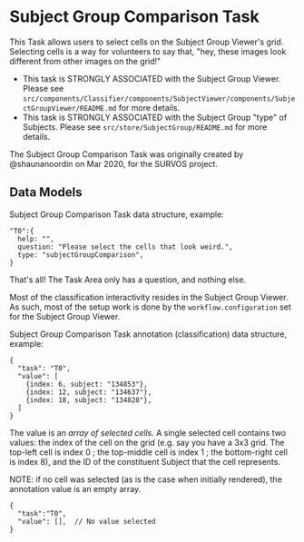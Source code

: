 # Subject Group Comparison Task

This Task allows users to select cells on the Subject Group Viewer's grid.
Selecting cells is a way for volunteers to say that, "hey, these images look
different from other images on the grid!"

- This task is STRONGLY ASSOCIATED with the Subject Group Viewer. Please see `src/components/Classifier/components/SubjectViewer/components/SubjectGroupViewer/README.md` for more details.
- This task is STRONGLY ASSOCIATED with the Subject Group "type" of Subjects. Please see `src/store/SubjectGroup/README.md` for more details.

The Subject Group Comparison Task was originally created by @shaunanoordin on Mar 2020, for the SURVOS project.

## Data Models

Subject Group Comparison Task data structure, example:

```
"T0":{
  help: "",
  question: "Please select the cells that look weird.",
  type: "subjectGroupComparison",
}
```

That's all! The Task Area only has a question, and nothing else.

Most of the classification interactivity resides in the Subject Group Viewer. As such, most of the setup work is done by the `workflow.configuration` set for the Subject Group Viewer.

Subject Group Comparison Task annotation (classification) data structure, example:

```
{
  "task": "T0",
  "value": [
    {index: 6, subject: "134853"},
    {index: 12, subject: "134637"},
    {index: 18, subject: "134828"},
  ]
}
```

The value is an _array of selected cells._ A single selected cell contains two values: the index of the cell on the grid (e.g. say you have a 3x3 grid. The top-left cell is index 0 ; the top-middle cell is index 1 ; the bottom-right cell is index 8), and the ID of the constituent Subject that the cell represents.

NOTE: if no cell was selected (as is the case when initially rendered), the annotation value is an empty array.

```
{
  "task":"T0",
  "value": [],  // No value selected
}
```
